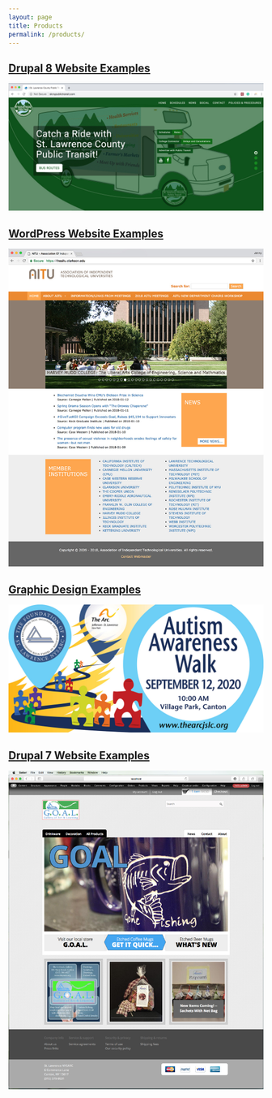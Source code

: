 ```yaml
---
layout: page
title: Products
permalink: /products/
---
```


## [Drupal 8 Website Examples](/drupal-8-website-examples/)

![Site Home](/images/publicTransitHome.jpg "slcnypublictransit.com Home")

## [WordPress Website Examples](/wordPress-website-examples/)

![Site Home](/images/theAitu2.jpg "theaitu.com Home")

## [Graphic Design Examples](/graphic-design-examples/)

![Autism Walk Banner](/images/autismWalkBanner96x48Small.jpg "Autism Walk Banner")

## [Drupal 7 Website Examples](/drupal-7-website-examples/)

![Site Home](/images/WDV_goal.jpg "shopthearcjslc.org Home")
